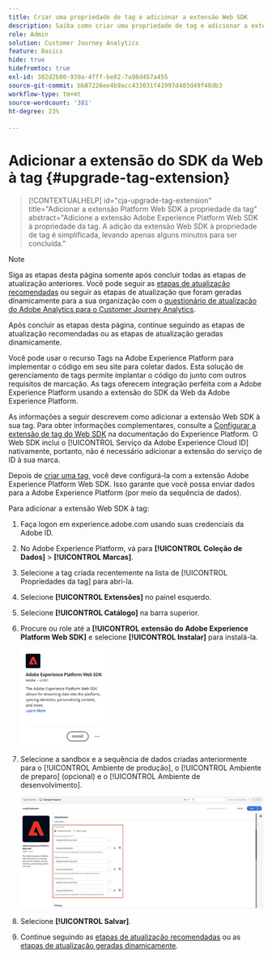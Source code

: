 ```yaml
---
title: Criar uma propriedade de tag e adicionar a extensão Web SDK
description: Saiba como criar uma propriedade de tag e adicionar a extensão Web SDK
role: Admin
solution: Customer Journey Analytics
feature: Basics
hide: true
hidefromtoc: true
exl-id: 382d2b00-939a-4fff-be02-7a98d457a455
source-git-commit: bb87226ee4b9acc433031f41997d403d49f48db3
workflow-type: tm+mt
source-wordcount: '381'
ht-degree: 23%

---
```


# Adicionar a extensão do SDK da Web à tag {#upgrade-tag-extension}

<!-- markdownlint-disable MD034 -->

>[!CONTEXTUALHELP]
>id="cja-upgrade-tag-extension"
>title="Adicionar a extensão Platform Web SDK à propriedade da tag"
>abstract="Adicione a extensão Adobe Experience Platform Web SDK à propriedade da tag. A adição da extensão Web SDK à propriedade de tag é simplificada, levando apenas alguns minutos para ser concluída."

<!-- markdownlint-enable MD034 -->

>[!NOTE]
> 
>Siga as etapas desta página somente após concluir todas as etapas de atualização anteriores. Você pode seguir as [etapas de atualização recomendadas](/help/getting-started/cja-upgrade/cja-upgrade-recommendations.md#recommended-upgrade-steps-for-most-organizations) ou seguir as etapas de atualização que foram geradas dinamicamente para a sua organização com o [questionário de atualização do Adobe Analytics para o Customer Journey Analytics](https://gigazelle.github.io/cja-ttv/).
>
>Após concluir as etapas desta página, continue seguindo as etapas de atualização recomendadas ou as etapas de atualização geradas dinamicamente.

Você pode usar o recurso Tags na Adobe Experience Platform para implementar o código em seu site para coletar dados. Esta solução de gerenciamento de tags permite implantar o código do junto com outros requisitos de marcação. As tags oferecem integração perfeita com a Adobe Experience Platform usando a extensão do SDK da Web da Adobe Experience Platform.

As informações a seguir descrevem como adicionar a extensão Web SDK à sua tag. Para obter informações complementares, consulte a [Configurar a extensão de tag do Web SDK](https://experienceleague.adobe.com/en/docs/experience-platform/tags/extensions/client/web-sdk/web-sdk-extension-configuration) na documentação do Experience Platform. O Web SDK inclui o [!UICONTROL Serviço da Adobe Experience Cloud ID] nativamente, portanto, não é necessário adicionar a extensão do serviço de ID à sua marca.

Depois de [criar uma tag](/help/getting-started/cja-upgrade/cja-upgrade-tag-property.md), você deve configurá-la com a extensão Adobe Experience Platform Web SDK. Isso garante que você possa enviar dados para a Adobe Experience Platform (por meio da sequência de dados).

Para adicionar a extensão Web SDK à tag:

1. Faça logon em experience.adobe.com usando suas credenciais da Adobe ID.

1. No Adobe Experience Platform, vá para **[!UICONTROL Coleção de Dados]** > **[!UICONTROL Marcas]**.

1. Selecione a tag criada recentemente na lista de [!UICONTROL Propriedades da tag] para abri-la.

1. Selecione **[!UICONTROL Extensões]** no painel esquerdo.

1. Selecione **[!UICONTROL Catálogo]** na barra superior.

1. Procure ou role até a **[!UICONTROL extensão do Adobe Experience Platform Web SDK]** e selecione **[!UICONTROL Instalar]** para instalá-la.

   <img src="assets/aepwebsdk-extension.png" width="35%"/>

1. Selecione a sandbox e a sequência de dados criadas anteriormente para o [!UICONTROL Ambiente de produção], o [!UICONTROL Ambiente de preparo] (opcional) e o [!UICONTROL Ambiente de desenvolvimento].

   ![Configuração da extensão do SDK da Web da AEP](assets/aepwebsk-extension-datastreams.png)

1. Selecione **[!UICONTROL Salvar]**.

1. Continue seguindo as [etapas de atualização recomendadas](/help/getting-started/cja-upgrade/cja-upgrade-recommendations.md#recommended-upgrade-steps-for-most-organizations) ou as [etapas de atualização geradas dinamicamente](https://gigazelle.github.io/cja-ttv/).
